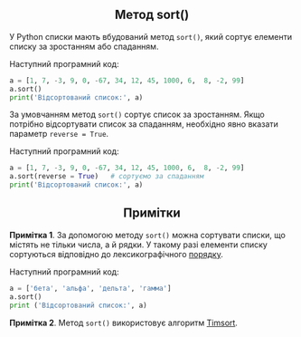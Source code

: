 <h2 align="center"><b>Метод sort()</b></h2>

У Python списки мають вбудований метод `sort()`, який сортує елементи списку за зростанням або спаданням.

Наступний програмний код:
```python
a = [1, 7, -3, 9, 0, -67, 34, 12, 45, 1000, 6,  8, -2, 99]
a.sort()
print('Відсортований список:', a)

```
За умовчанням метод `sort()` сортує список за зростанням. Якщо потрібно відсортувати список за спаданням, необхідно явно вказати параметр `reverse = True`.

Наступний програмний код:
```python
a = [1, 7, -3, 9, 0, -67, 34, 12, 45, 1000, 6,  8, -2, 99]
a.sort(reverse = True)   # сортуємо за спаданням
print('Відсортований список:', a)

```
<h2 align="center"><b>Примітки</b></h2>

**Примітка 1**. За допомогою методу `sort()` можна сортувати списки, що містять не тільки числа, а й рядки. У такому разі елементи списку сортуються відповідно до лексикографічного [порядку](https://ru.wikipedia.org/wiki/%D0%9B%D0%B5%D0%BA%D1%81%D0%B8%D0%BA%D0%BE%D0%B3%D1%80%D0%B0%D1%84%D0%B8%D1%87%D0%B5%D1%81%D0%BA%D0%B8%D0%B9_%D0%BF%D0%BE%D1%80%D1%8F%D0%B4%D0%BE%D0%BA).

Наступний програмний код:
```python
a = ['бета', 'альфа', 'дельта', 'гамма']
a.sort()
print ('Відсортований список:', a)
```
**Примітка 2**. Метод `sort()` використовує алгоритм [Timsort](https://ru.wikipedia.org/wiki/Timsort).
